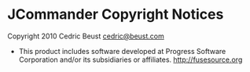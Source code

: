 JCommander Copyright Notices 
============================

Copyright 2010 Cedric Beust <cedric@beust.com>

* This product includes software developed at
  Progress Software Corporation and/or its  subsidiaries or affiliates.
  <http://fusesource.org>